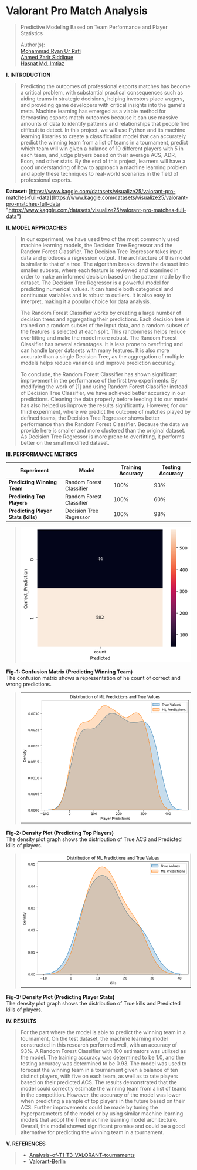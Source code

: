 
# Valorant Pro Match Analysis

> Predictive Modeling Based on Team Performance and Player Statistics
>
> Author(s): \
> [Mohammad Ryan Ur Rafi](https://github.com/DEF4LT-303) \
> [Ahmed Zarir Siddique](https://github.com/zarirgit?tab=repositories) \
> [Hasnat Md. Imtiaz](https://github.com/HasnatMdImtiaz)

**I. INTRODUCTION**

>Predicting the outcomes of professional esports matches has become a critical problem, with substantial practical consequences such as aiding teams in strategic decisions, helping investors place wagers, and providing game developers with critical insights into the game's meta. Machine learning has emerged as a viable method for forecasting esports match outcomes because it can use massive amounts of data to identify patterns and relationships that people find difficult to detect.  In this project, we will use Python and its machine learning libraries to create a classification model that can accurately predict the winning team from a list of teams in a tournament, predict which team will win given a balance of 10 different players with 5 in each team, and judge players based on their average ACS, ADR, Econ, and other stats. By the end of this project, learners will have a good understanding of how to approach a machine learning problem and apply these techniques to real-world scenarios in the field of professional esports.


**Dataset:** [https://www.kaggle.com/datasets/visualize25/valorant-pro-matches-full-data](https://www.kaggle.com/datasets/visualize25/valorant-pro-matches-full-data "https://www.kaggle.com/datasets/visualize25/valorant-pro-matches-full-data")


 **II\. MODEL APPROACHES**



>In our experiment, we have used two of the most commonly used machine learning models, the Decision Tree Regressor and the Random Forest Classifier. The Decision Tree Regressor takes input data and produces a regression output. The architecture of this model is similar to that of a tree. The algorithm breaks down the dataset into smaller subsets, where each feature is reviewed and examined in order to make an informed decision based on the pattern made by the dataset. The Decision Tree Regressor is a powerful model for predicting numerical values. It can handle both categorical and continuous variables and is robust to outliers. It is also easy to interpret, making it a popular choice for data analysis.
>
>  
>
>The Random Forest Classifier works by creating a large number of decision trees and aggregating their predictions. Each decision tree is trained on a random subset of the input data, and a random subset of the features is selected at each split. This randomness helps reduce overfitting and make the model more robust. The Random Forest Classifier has several advantages. It is less prone to overfitting and can handle larger datasets with many features. It is also more accurate than a single Decision Tree, as the aggregation of multiple models helps reduce variance and improve prediction accuracy.
>
>
>
>To conclude, the Random Forest Classifier has shown significant improvement in the performance of the first two experiments. By modifying the work of [1] and using Random Forest Classifier instead of Decision Tree Classifier, we have achieved better accuracy in our predictions. Cleaning the data properly before feeding it to our model has also helped us improve the results significantly. However, for our third experiment, where we predict the outcome of matches played by defined teams, the Decision Tree Regressor shows better performance than the Random Forest Classifier. Because the data we provide here is smaller and more clustered than the original dataset. As Decision Tree Regressor is more prone to overfitting, it performs better on the small modified dataset.

**III\. PERFORMANCE METRICS**

| **Experiment**| **Model** | **Training Accuracy** | **Testing Accuracy** |
| -------- | -------- | -------- | -------- |
| **Predicting Winning Team** | Random Forest Classifier | 100% | 93% |
| **Predicting Top Players** | Random Forest Classifier | 100% | 60% |
| **Predicting Player Stats (kills)** | Decision Tree Regressor | 100% | 98% |

> <img src="https://raw.githubusercontent.com/DEF4LT-303/Valorant-Pro-Match-Analysis/main/Media/image1.png" alt="Confusion Matrix" style="width: 500px;"/>


**Fig-1: Confusion Matrix (Predicting Winning Team)** \
The confusion matrix shows a representation of he count of correct and wrong predictions.

><img src="https://raw.githubusercontent.com/DEF4LT-303/Valorant-Pro-Match-Analysis/main/Media/image2.png" alt="Density Plot" style="width: 500px;"/>


**Fig-2: Density Plot (Predicting Top Players)** \
The density plot graph shows the distribution of True ACS and Predicted kills of players.

><img src="https://raw.githubusercontent.com/DEF4LT-303/Valorant-Pro-Match-Analysis/main/Media/image3.png" alt="Density Plot" style="width: 500px;"/>



**Fig-3: Density Plot (Predicting Player Stats)** \
The density plot graph shows the distribution of True kills and Predicted kills of players.

**IV\. RESULTS**
>For the part where the model is able to predict the winning team in a tournament, On the test dataset, the machine learning model constructed in this research performed well, with an accuracy of 93%. A Random Forest Classifier with 100 estimators was utilized as the model. The training accuracy was determined to be 1.0, and the testing accuracy was determined to be 0.93. The model was used to forecast the winning team in a tournament given a balance of ten distinct players, with five on each team, as well as to rate players based on their predicted ACS. The results demonstrated that the model could correctly estimate the winning team from a list of teams in the competition. However, the accuracy of the model was lower when predicting a sample of top players in the future based on their ACS. Further improvements could be made by tuning the hyperparameters of the model or by using similar machine learning models that adopt the Tree machine learning model architecture. Overall, this model showed significant promise and could be a good alternative for predicting the winning team in a tournament.

**V\. REFERENCES**


> - [Analysis-of-T1-T3-VALORANT-tournaments](https://github.com/hemmys/Analysis-of-T1-T3-VALORANT-tournaments)
> - [Valorant-Berlin](https://github.com/jasonren12/Valorant-Berlin)

